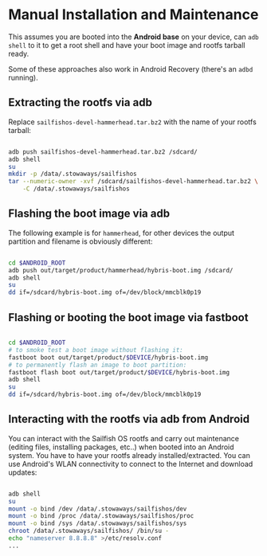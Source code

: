 # Manual Installation and Maintenance

This assumes you are booted into the **Android base** on your device,
can `adb shell` to it to get a root shell and have your boot image and
rootfs tarball ready.

Some of these approaches also work in Android Recovery (there's an
`adbd` running).

## Extracting the rootfs via adb

Replace `sailfishos-devel-hammerhead.tar.bz2` with the name of your
rootfs tarball:

```sh title="PLATFORM SDK"

adb push sailfishos-devel-hammerhead.tar.bz2 /sdcard/
adb shell
su
mkdir -p /data/.stowaways/sailfishos
tar --numeric-owner -xvf /sdcard/sailfishos-devel-hammerhead.tar.bz2 \
    -C /data/.stowaways/sailfishos
```

## Flashing the boot image via adb

The following example is for `hammerhead`, for other devices the output
partition and filename is obviously different:

```sh title="PLATFORM SDK"

cd $ANDROID_ROOT
adb push out/target/product/hammerhead/hybris-boot.img /sdcard/
adb shell
su
dd if=/sdcard/hybris-boot.img of=/dev/block/mmcblk0p19
```

## Flashing or booting the boot image via fastboot

```sh title="PLATFORM SDK"

cd $ANDROID_ROOT
# to smoke test a boot image without flashing it:
fastboot boot out/target/product/$DEVICE/hybris-boot.img
# to permanently flash an image to boot partition:
fastboot flash boot out/target/product/$DEVICE/hybris-boot.img
adb shell
su
dd if=/sdcard/hybris-boot.img of=/dev/block/mmcblk0p19
```

## Interacting with the rootfs via adb from Android

You can interact with the Sailfish OS rootfs and carry out maintenance
(editing files, installing packages, etc..) when booted into an Android
system. You have to have your rootfs already installed/extracted. You
can use Android\'s WLAN connectivity to connect to the Internet and
download updates:

```sh title="PLATFORM_SDK"

adb shell
su
mount -o bind /dev /data/.stowaways/sailfishos/dev
mount -o bind /proc /data/.stowaways/sailfishos/proc
mount -o bind /sys /data/.stowaways/sailfishos/sys
chroot /data/.stowaways/sailfishos/ /bin/su -
echo "nameserver 8.8.8.8" >/etc/resolv.conf
...
```
